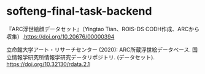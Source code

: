 # softeng-final-task-backend

『ARC浮世絵顔データセット』（Yingtao Tian、ROIS-DS CODH作成、ARCから収集）,https://doi.org/10.20676/00000394

 立命館大学アート・リサーチセンター (2020): ARC所蔵浮世絵データベース. 国立情報学研究所情報学研究データリポジトリ. (データセット). https://doi.org/10.32130/rdata.2.1
